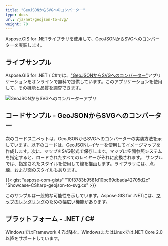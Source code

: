 ```yaml
---
title: "GeoJSONからSVGへのコンバーター"
type: docs
url: /ja/net/geojson-to-svg/
weight: 70
---
```


Aspose.GIS for .NETライブラリを使用して、GeoJSONからSVGへのコンバーターを実装します。

## **ライブサンプル**

Aspose.GIS for .NET / C#では、["GeoJSONからSVGへのコンバーター"](https://products.aspose.app/gis/viewer/geojson-to-svg)アプリケーションをオンラインで無料で提供しています。このアプリケーションを使用して、その機能と品質を調査できます。

![GeoJSONからSVGへのコンバーターアプリ](viewer.png)

## **コードサンプル - GeoJSONからSVGへのコンバーター**

次のコードスニペットは、GeoJSONからSVGへのコンバーターの実装方法を示しています。以下のコードは、GeoJSONレイヤーを使用してイメージマップを作成します。次に、マップをSVG形式で保存します。マップに空間参照システムを指定すると、ロードされたすべてのレイヤーがそれに変換されます。
サンプルでは、指定されたスタイルを使用して線を描画します。ライブラリには、点、線、および面のスタイルもあります。

{{< gist "aspose-com-gists" "10f3783b9581d10bc69dbada42705d2c" "Showcase-CSharp-geojson-to-svg.cs" >}}

このサンプルは一般的な可能性を示しています。Aspose.GIS for .NETには、[マップのレンダリング](https://docs.aspose.com/gis/net/map-rendering/)のための幅広い機能があります。

## **プラットフォーム - .NET / C#**

WindowsではFramework 4.7以降を、WindowsまたはLinuxでは.NET Core 2.0以降をサポートしています。
